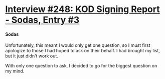 # [Interview #248: KOD Signing Report - Sodas, Entry #3](https://www.theoryland.com/intvmain.php?i=248#3)

#### Sodas

Unfortunately, this meant I would only get one question, so I must first apologize to those I had hoped to ask on their behalf. I had brought my list, but it just didn't work out.

With only one question to ask, I decided to go for the biggest question on my mind.

